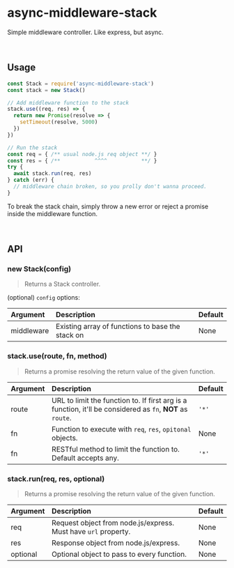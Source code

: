 # async-middleware-stack
Simple middleware controller. Like express, but async.

<br>

## Usage
```js
const Stack = require('async-middleware-stack')
const stack = new Stack()

// Add middleware function to the stack
stack.use((req, res) => {
  return new Promise(resolve => {
    setTimeout(resolve, 5000)
  })
})

// Run the stack
const req = { /** usual node.js req object **/ }
const res = { /**           ^^^^           **/ }
try {
  await stack.run(req, res)
} catch (err) {
  // middleware chain broken, so you prolly don't wanna proceed.
}

```
To break the stack chain, simply throw a new error or reject a promise inside the
middleware function.

<br>

## API

### new Stack(config)
> Returns a Stack controller.

(optional) `config` options:

| Argument | Description | Default |
|:------------- |:------------- |:------------- |
| middleware | Existing array of functions to base the stack on  | None |

### stack.use(route, fn, method)
> Returns a promise resolving the return value of the given function.

| Argument | Description | Default |
|:------------- |:------------- |:------------- |
| route | URL to limit the function to. If first arg is a function, it'll be considered as `fn`, **NOT** as `route`. | `'*'` |
| fn | Function to execute with `req`, `res`, `opitonal` objects. | None |
| fn | RESTful method to limit the function to. Default accepts any. | `'*'` |

### stack.run(req, res, optional)
> Returns a promise resolving the return value of the given function.

| Argument | Description | Default |
|:------------- |:------------- |:------------- |
| req | Request object from node.js/express. Must have `url` property. | None |
| res | Response object from node.js/express. | None |
| optional | Optional object to pass to every function. | None |

<br>
